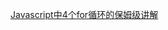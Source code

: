 <!--
 * @Date: 2022-10-22
 * @Author: 马晓川 724503670@qq.com
 * @LastEditors: 马晓川 724503670@qq.com
 * @LastEditTime: 2022-10-22
 * @Description: 
-->
[Javascript中4个for循环的保姆级讲解](https://www.toutiao.com/article/7146100801428111884/?app=news_article&timestamp=1666373428&use_new_style=1&req_id=202210220130280101501002352736D07E&group_id=7146100801428111884&wxshare_count=1&tt_from=weixin&utm_source=weixin&utm_medium=toutiao_android&utm_campaign=client_share&share_token=7d4e5f67-3c8a-45dc-b43a-3708c9a77225&source=m_redirect)